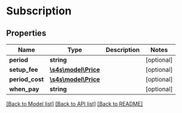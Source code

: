 # Subscription

## Properties
Name | Type | Description | Notes
------------ | ------------- | ------------- | -------------
**period** | **string** |  | [optional] 
**setup_fee** | [**\s4s\model\Price**](Price.md) |  | [optional] 
**period_cost** | [**\s4s\model\Price**](Price.md) |  | [optional] 
**when_pay** | **string** |  | [optional] 

[[Back to Model list]](../README.md#documentation-for-models) [[Back to API list]](../README.md#documentation-for-api-endpoints) [[Back to README]](../README.md)


